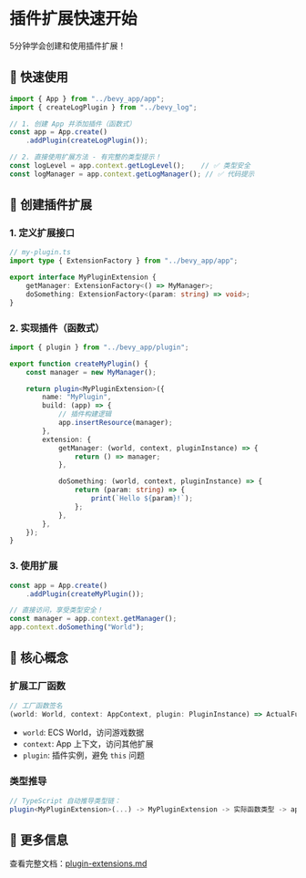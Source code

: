 # 插件扩展快速开始

5分钟学会创建和使用插件扩展！

## 🚀 快速使用

```typescript
import { App } from "../bevy_app/app";
import { createLogPlugin } from "../bevy_log";

// 1. 创建 App 并添加插件（函数式）
const app = App.create()
    .addPlugin(createLogPlugin());

// 2. 直接使用扩展方法 - 有完整的类型提示！
const logLevel = app.context.getLogLevel();    // ✅ 类型安全
const logManager = app.context.getLogManager(); // ✅ 代码提示
```

## 📝 创建插件扩展

### 1. 定义扩展接口

```typescript
// my-plugin.ts
import type { ExtensionFactory } from "../bevy_app/app";

export interface MyPluginExtension {
    getManager: ExtensionFactory<() => MyManager>;
    doSomething: ExtensionFactory<(param: string) => void>;
}
```

### 2. 实现插件（函数式）

```typescript
import { plugin } from "../bevy_app/plugin";

export function createMyPlugin() {
    const manager = new MyManager();

    return plugin<MyPluginExtension>({
        name: "MyPlugin",
        build: (app) => {
            // 插件构建逻辑
            app.insertResource(manager);
        },
        extension: {
            getManager: (world, context, pluginInstance) => {
                return () => manager;
            },

            doSomething: (world, context, pluginInstance) => {
                return (param: string) => {
                    print(`Hello ${param}!`);
                };
            },
        },
    });
}
```

### 3. 使用扩展

```typescript
const app = App.create()
    .addPlugin(createMyPlugin());

// 直接访问，享受类型安全！
const manager = app.context.getManager();
app.context.doSomething("World");
```

## 🔧 核心概念

### 扩展工厂函数

```typescript
// 工厂函数签名
(world: World, context: AppContext, plugin: PluginInstance) => ActualFunction
```

- `world`: ECS World，访问游戏数据
- `context`: App 上下文，访问其他扩展
- `plugin`: 插件实例，避免 `this` 问题

### 类型推导

```typescript
// TypeScript 自动推导类型链：
plugin<MyPluginExtension>(...) -> MyPluginExtension -> 实际函数类型 -> app.context
```

## 📖 更多信息

查看完整文档：[plugin-extensions.md](./plugin-extensions.md)
